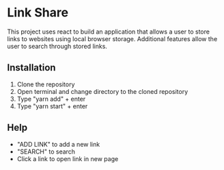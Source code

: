 # Link Share

This project uses react to build an application that allows a user to store links to websites using local browser storage. Additional features allow the user to search through stored links.

## Installation
1. Clone the repository
2. Open terminal and change directory to the cloned repository
3. Type "yarn add" + enter
4. Type "yarn start" + enter

## Help
- "ADD LINK" to add a new link
- "SEARCH" to search
- Click a link to open link in new page



